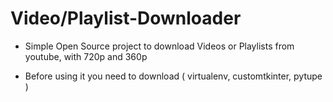# Video/Playlist-Downloader
- Simple Open Source project to download Videos or Playlists from youtube, with 720p and 360p

- Before using it you need to download ( virtualenv, customtkinter, pytupe )
